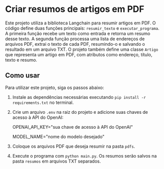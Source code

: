 # Criar resumos de artigos em PDF

Este projeto utiliza a biblioteca Langchain para resumir artigos em PDF. O código define duas funções principais: `resumir_texto` e `executar_programa`. A primeira função recebe um texto como entrada e retorna um resumo desse texto. A segunda função processa uma lista de endereços de arquivos PDF, extrai o texto de cada PDF, resumindo-o e salvando o resultado em um arquivo TXT. O projeto também define uma classe `Artigo` que representa um artigo em PDF, com atributos como endereço, título, texto e resumo.


## Como usar

Para utilizar este projeto, siga os passos abaixo:

1. Instale as dependências necessárias executando `pip install -r requirements.txt` no terminal.
2. Crie um arquivo `.env` na raiz do projeto e adicione suas chaves de acesso à API do OpenAI:
    
    OPENAI_API_KEY="sua chave de acesso à API do OpenAI"
    
    MODEL_NAME="nome do modelo desejado"
    
3. Coloque os arquivos PDF que deseja resumir na pasta `pdfs`.
4. Execute o programa com `python main.py`. Os resumos serão salvos na pasta `resumos` em arquivos TXT separados.
